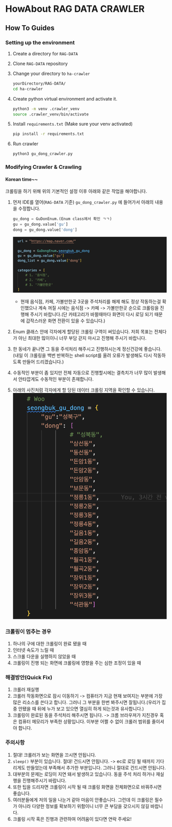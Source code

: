 # HowAbout RAG DATA CRAWLER

## How To Guides

### Setting up the environment

1. Create a directory for `RAG-DATA`
2. Clone `RAG-DATA` repository

3. Change your directory to `ha-crawler`

    ```bash
    yourDirectory/RAG-DATA/
    cd ha-crawler
    ```

4. Create python virtual environment and activate it.

    ```bash
    python3 -m venv .crawler_venv
    source .crawler_venv/bin/activate
    ```

5. Install `requirements.txt` (Make sure your venv activated)

    ```bash
    pip install -r requirements.txt 
    ```

6. Run crawler

    ```bash
    python3 gu_dong_crawler.py
    ```

### Modifying Crawler & Crawling

#### Korean time~~

크롤링을 하기 위해 위의 기본적인 설정 이후 아래와 같은 작업을 해야합니다.

1. 먼저 IDE를 열어(`RAG-DATA` 기준) `gu_dong_crawler.py` 에 들어가서 아래의 내용을 수정합니다.

    ```python
    gu_dong = GuDonEnum.(Enum class에서 확인 ㄱㄱ)
    gu = gu_dong.value['gu']
    dong = gu_dong.value['dong']
    ```

    ![alt text](../static/gu_dong_loc_setting.png)

    - 현재 음식점, 카페, 가볼만한곳 3곳을 주석처리를 해제 해도 정상 작동하는걸 확인했으나 계속 꺼질 시에는 음식점 -> 카페 -> 가볼만한곳 순으로 크롤링을 진행해 주시기 바랍니다.(단 카테고리가 바뀔때마다 화면이 다시 로딩 되기 때문에 갑작스러운 화면 전환이 있을 수 있습니다.)

2. Enum 클래스 안에 각자에게 할당된 크롤링 구역이 써있습니다. 저희 목표는 전체다가 아닌 최대한 많이이니 너무 부담 갇지 마시고 진행해 주시기 바랍니다. 
3. 한 동네가 끝나면 그 동을 주석처리 해주시고 진행하시는게 정신건강에 좋습니다.(내일 이 크롤링을 백번 반복하는 shell script를 올려 오류가 발생해도 다시 작동하도록 만들어 드리겠습니다.)
4. 수동적인 부분이 좀 있지만 전체 자동으로 진행할시에는 결측치가 너무 많이 발생해서 안타깝게도 수동적인 부분이 존재합니다.
5. 아래의 사진처럼 각자에게 할 당된 데이터 크롤링 지역을 확인할 수 있습니다.
    ![alt text](../static/gu_dong_enum_setting.png)

### 크롤링이 멈추는 경우

1. 하나의 구에 대한 크롤링이 완료 됐을 때
2. 인터넷 속도가 느릴 때
3. 스크롤 다운을 실행하지 않았을 때
4. 크롤링이 진행 되는 화면에 크롤링에 영향을 주는 심한 조정이 있을 때

### 해결방안(Quick Fix)

1. 크롤러 재실행
2. 크롤러 작동화면으로 잠시 이동하기 -> 컴퓨터가 지금 현재 보여지는 부분에 가장 많은 리소스를 쓴다고 합니다. 그러니 그 부분을 한번 봐주시면 잘됩니다.(우리가 집중 안됐을 때 뒤에 누가 보고 있으면 열심히 하게 되는것과 유사합니다.)
3. 크롤링이 완료된 동을 주석처리 해주시면 됩니다. -> 크롬 브라우져가 지친경우 혹은 컴퓨터 메모리가 부족한 상황입니다. 이부분 어쩔 수 없이 크롤러 범위를 줄이셔야 합니다.

### 주의사항

1. 절대! 크롤러가 보는 화면을 끄시면 안됩니다.
2. `sleep()` 부분이 있습니다. 절대! 건드시면 안됩니다. -> ec로 로딩 될 때까지 기다리게도 만들었는데 부족해서 추가한 부분입니다. 그러니 절대로 건드시면 안됩니다.
3. 대부분의 문제는 로딩이 지연 돼서 발생하고 있습니다. 동을 주석 처리 하거나 재실행을 진행해주시기 바랍니다.
4. 또한 팁을 드리자면 크롤링이 시작 될 때 크롤링 화면을 전체화면으로 바꿔주시면 좋습니다.
5. 여러분들에게 저의 일을 나눈거 같아 마음이 안좋습니다. 그런데 이 크롤링은 필수가 아니라 다양한 정보를 확보하기 위함이니 너무 큰 부담을 갖으시지 않길 바랍니다.
6. 크롤링 시작 혹은 진행과 관련하여 어려움이 있다면 연락 주세요!
